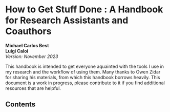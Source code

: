 # How to Get Stuff Done : A Handbook for Research Assistants and Coauthors

**Michael Carlos Best**  
**Luigi Caloi**  
*Version: November 2023*


This handbook is intended to get everyone aquainted with the tools I use in my research and the workflow of using them. Many thanks to Owen Zidar for sharing his materials, from which this handbook borrows heavily. This document is a work in progress, please contribute to it if you find additional resources that are helpful.

## Contents

```{tableofcontents}
```
